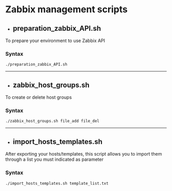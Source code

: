 # Zabbix management scripts
* ## preparation_zabbix_API.sh
To prepare your environment to use Zabbix API

### Syntax
```
./preparation_zabbix_API.sh
```

***

* ## zabbix_host_groups.sh
To create or delete host groups

### Syntax
```
./zabbix_host_groups.sh file_add file_del
```

***

* ## import_hosts_templates.sh
After exporting your hosts/templates, this script allows you to import them through a list you must indicated as parameter

### Syntax
```
./import_hosts_templates.sh template_list.txt
```
